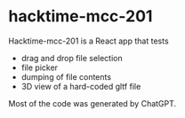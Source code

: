 # hacktime-mcc-201

Hacktime-mcc-201 is a React app that tests 
* drag and drop file selection
* file picker
* dumping of file contents
* 3D view of a hard-coded gltf file

Most of the code was generated by ChatGPT.
